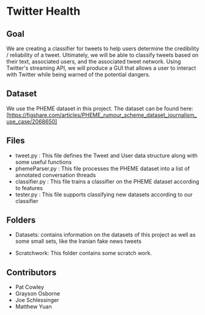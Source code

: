 # Twitter Health


## Goal
We are creating a classifier for tweets to help users determine the credibility / reliability of a tweet. Ultimately, we will be able to classify tweets based on their text, associated users, and the associated tweet network. Using Twitter's streaming API, we will produce a GUI that allows a user to interact with Twitter while being warned of the potential dangers.


## Dataset
We use the PHEME dataset in this project. The dataset can be found here: [https://figshare.com/articles/PHEME_rumour_scheme_dataset_journalism_use_case/2068650]

## Files
- tweet.py : This file defines the Tweet and User data structure along with some useful functions
- phemeParser.py : This file processes the PHEME dataset into a list of annotated conversation threads
- classifier.py : This file trains a classifier on the PHEME dataset according to features
- tester.py : This file supports classifying new datasets according to our classifier

## Folders
- Datasets: contains information on the datasets of this project as well as some small sets, like the Iranian fake news tweets

- Scratchwork: This folder contains some scratch work.
## Contributors
- Pat Cowley
- Grayson Osborne
- Joe Schlessinger
- Matthew Yuan
